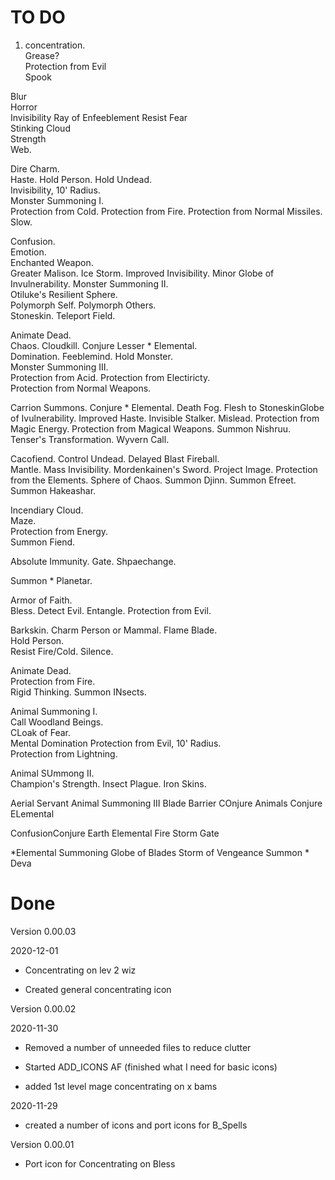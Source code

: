 # TO DO
1) concentration.  
Grease?  
Protection from Evil  
Spook  
  
Blur  
Horror  
Invisibility
Ray of Enfeeblement
Resist Fear   
Stinking Cloud  
Strength   
Web.  
  
Dire Charm.  
Haste. 
Hold Person. 
Hold Undead.  
Invisibility, 10' Radius.  
Monster Summoning I.  
Protection from Cold. 
Protection from Fire. 
Protection from Normal Missiles. 
Slow.  
  
Confusion.  
Emotion.  
Enchanted Weapon.  
Greater Malison. 
Ice Storm. 
Improved Invisibility. 
Minor Globe of Invulnerability. 
Monster Summoning II.  
Otiluke's Resilient Sphere.  
Polymorph Self. 
Polymorph Others.  
Stoneskin. 
Teleport Field.  
  
Animate Dead.  
Chaos. 
Cloudkill. 
Conjure Lesser * Elemental.  
Domination. 
Feeblemind. 
Hold Monster.  
Monster Summoning III.  
Protection from Acid. 
Protection from Electiricty.  
Protection from Normal Weapons. 
   
Carrion Summons. 
Conjure * Elemental. 
Death Fog. 
Flesh to StoneskinGlobe of Ivulnerability. 
Improved Haste. 
Invisible Stalker. 
Mislead. 
Protection from Magic Energy. 
Protection from Magical Weapons. 
Summon Nishruu. 
Tenser's Transformation. 
Wyvern Call.  

Cacofiend. 
Control Undead. 
Delayed Blast Fireball.  
Mantle. 
Mass Invisibility. 
Mordenkainen's Sword. 
Project Image. 
Protection from the Elements. 
Sphere of Chaos. 
Summon Djinn. 
Summon Efreet. 
Summon Hakeashar.  
  
Incendiary Cloud.  
Maze.  
Protection from Energy.  
Summon Fiend. 
  
Absolute Immunity. 
Gate. 
Shpaechange. 
  
Summon * Planetar.  
  
Armor of Faith.  
Bless. 
Detect Evil. 
Entangle. 
Protection from Evil.  
  
Barkskin. 
Charm Person or Mammal. 
Flame Blade.  
Hold Person.  
Resist Fire/Cold. 
Silence.  
  
Animate Dead.  
Protection from Fire.  
Rigid Thinking. 
Summon INsects. 
  
Animal Summoning I.  
Call Woodland Beings.  
CLoak of Fear.  
Mental Domination 
Protection from Evil, 10' Radius.  
Protection from Lightning.  

Animal SUmmong II.  
Champion's Strength. 
Insect Plague. 
Iron Skins. 

Aerial Servant
Animal Summoning III 
Blade Barrier 
COnjure Animals
Conjure ELemental 

ConfusionConjure Earth Elemental 
Fire Storm
Gate 

*Elemental Summoning 
Globe of Blades 
Storm of Vengeance
Summon * Deva 

# Done

Version 0.00.03

2020-12-01

- Concentrating on lev 2 wiz

- Created general concentrating icon

Version 0.00.02

2020-11-30

- Removed a number of unneeded files to reduce clutter

- Started ADD_ICONS AF (finished what I need for basic icons)

- added 1st level mage concentrating on x bams

2020-11-29

- created a number of icons and port icons for B_Spells


Version 0.00.01


- Port icon for Concentrating on Bless

